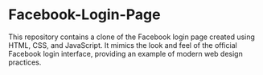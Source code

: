 # Facebook-Login-Page
This repository contains a clone of the Facebook login page created using HTML, CSS, and JavaScript. It mimics the look and feel of the official Facebook login interface, providing an example of modern web design practices.
